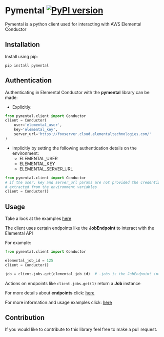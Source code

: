 # Pymental  [![PyPI version](https://badge.fury.io/py/pumental.svg)](https://badge.fury.io/py/pymental)

Pymental is a python client used for interacting with AWS Elemental Conductor

## Installation

Install using pip:
```
pip install pymental
```


## Authentication
Authenticating in Elemental Conductor with the **pymental** library can be made:
- Explicitly:
```python
from pymental.client import Conductor
client = Conductor(
    user='elemental_user',
    key='elemental_key',
    server_url='https://fooserver.cloud.elementaltechnologies.com/'
)
```

- Implicitly by setting the following authentication details on the environment:
    - ELEMENTAL_USER
    - ELEMENTAL_KEY
    - ELEMENTAL_SERVER_URL
```python
from pymental.client import Conductor
# if the user, key and server_url params are not provided the credentials are 
# extracted from the environment variables
client = Conductor()
```

## Usage

Take a look at the examples [here](src/examples/)

The client uses certain endpoints like the **JobEndpoint** to interact with the Elemental API

For example:
```python
from pymental.client import Conductor

elemental_job_id = 125
client = Conductor()

job = client.jobs.get(elemental_job_id)  # .jobs is the JobEndpoint interface
```

Actions on endpoints like `client.jobs.get(1)` return a **Job** instance 

For more details about **endpoints** click: [here](docs/Endpoints.md)

For more information and usage examples click: [here](docs/Usage.md)

## Contribution
If you would like to contribute to this library feel free to make a pull request.
